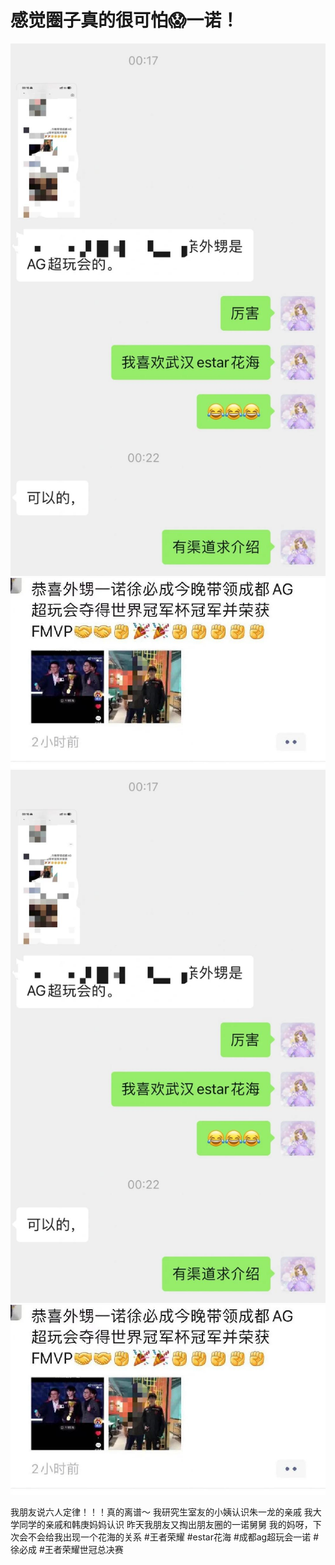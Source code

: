 # 感觉圈子真的很可怕😱一诺！

![](img/9fcc10cb-ff99-46ca-a8c0-d56e03976926.jpg)
![](img/f1b34c52-b24a-43d7-a645-db6c08b0f67d.jpg)
![](img/36ad4ccb-d451-4671-9ba2-f228d5693739.jpg)
![](img/cab9d834-7395-442e-9a86-d2f9dfb24b4e.jpg)

我朋友说六人定律！！！真的离谱～
我研究生室友的小姨认识朱一龙的亲戚
我大学同学的亲戚和韩庚妈妈认识
昨天我朋友又掏出朋友圈的一诺舅舅
我的妈呀，下次会不会给我出现一个花海的关系
#王者荣耀 #estar花海 #成都ag超玩会一诺 #徐必成 #王者荣耀世冠总决赛
